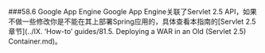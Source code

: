 ###58.6 Google App Engine
Google App Engine关联了Servlet 2.5 API，如果不做一些修改你是不能在其上部署Spring应用的，具体查看本指南的[Servlet 2.5章节](../IX. ‘How-to’ guides/81.5. Deploying a WAR in an Old (Servlet 2.5) Container.md)。
